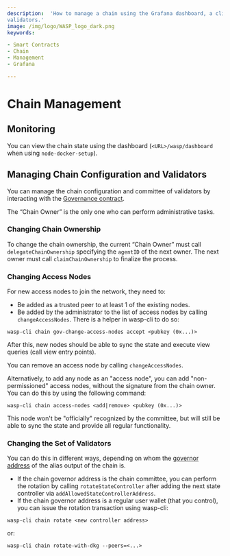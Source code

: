 ```yaml
---
description:  'How to manage a chain using the Grafana dashboard, a client to receive published events, logging, and
validators.'
image: /img/logo/WASP_logo_dark.png
keywords:

- Smart Contracts
- Chain
- Management
- Grafana

---
```


# Chain Management

## Monitoring

You can view the chain state using the dashboard (`<URL>/wasp/dashboard` when using `node-docker-setup`).

## Managing Chain Configuration and Validators

You can manage the chain configuration and committee of validators by interacting with
the [Governance contract](/wasp-wasm/core_contracts/governance).

The “Chain Owner” is the only one who can perform administrative tasks.

### Changing Chain Ownership

To change the chain ownership, the current “Chain Owner” must call `delegateChainOwnership` specifying the `agentID` of
the next owner. The next owner must call `claimChainOwnership` to finalize the process.

### Changing Access Nodes

For new access nodes to join the network, they need to:

- Be added as a trusted peer to at least 1 of the existing nodes.
- Be added by the administrator to the list of access nodes by calling `changeAccessNodes`. There is a helper in
  wasp-cli to do so:

```shell
wasp-cli chain gov-change-access-nodes accept <pubkey (0x...)>
```

After this, new nodes should be able to sync the state and execute view queries (call view entry points).

You can remove an access node by calling `changeAccessNodes`.

Alternatively, to add any node as an "access node", you can add "non-permissioned" access nodes, without the signature from the chain owner.
You can do this by using the following command:

```shell
wasp-cli chain access-nodes <add|remove> <pubkey (0x...)>
```

This node won't be "officially" recognized by the committee, but will still be able to sync the state and provide all regular functionality.

### Changing the Set of Validators

You can do this in different ways, depending on whom the
[governor address](/tips/tips/TIP-0018#alias-output) of the alias output of the
chain is.

- If the chain governor address is the chain committee, you can perform the rotation by calling
  `rotateStateController` after adding the next state controller via `addAllowedStateControllerAddress`.
- If the chain governor address is a regular user wallet (that you control), you can issue the rotation transaction using wasp-cli:

```shell
wasp-cli chain rotate <new controller address>
```

or:

```shell
wasp-cli chain rotate-with-dkg --peers=<...>
```
